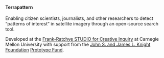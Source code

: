 #### Terrapattern

Enabling citizen scientists, journalists, and other researchers to detect “patterns of interest” in satellite imagery through an open-source search tool.

Developed at the [Frank-Ratchye STUDIO for Creative Inquiry](http://studioforcreativeinquiry.org/) at Carnegie Mellon University with support from the [John S. and James L. Knight Foundation](http://knightfoundation.org/grants/201551228/) [Prototype Fund](http://www.knightfoundation.org/funding-initiatives/knight-prototype-fund/).
